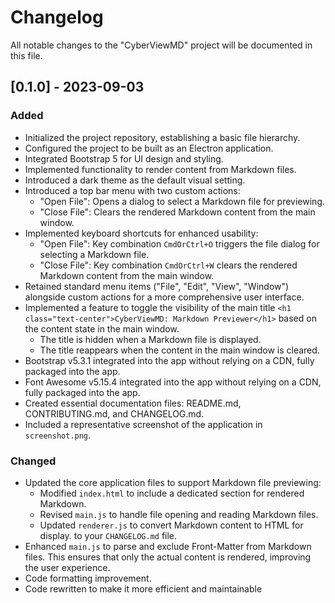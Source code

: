 # Changelog

All notable changes to the "CyberViewMD" project will be documented in this file.

## [0.1.0] - 2023-09-03
### Added
- Initialized the project repository, establishing a basic file hierarchy.
- Configured the project to be built as an Electron application.
- Integrated Bootstrap 5 for UI design and styling.
- Implemented functionality to render content from Markdown files.
- Introduced a dark theme as the default visual setting.
- Introduced a top bar menu with two custom actions:
  - "Open File": Opens a dialog to select a Markdown file for previewing.
  - "Close File": Clears the rendered Markdown content from the main window.
- Implemented keyboard shortcuts for enhanced usability:
  - "Open File": Key combination `CmdOrCtrl+O` triggers the file dialog for selecting a Markdown file.
  - "Close File": Key combination `CmdOrCtrl+W` clears the rendered Markdown content from the main window.
- Retained standard menu items ("File", "Edit", "View", "Window") alongside custom actions for a more comprehensive user interface.
- Implemented a feature to toggle the visibility of the main title `<h1 class="text-center">CyberViewMD: Markdown Previewer</h1>` based on the content state in the main window.
  - The title is hidden when a Markdown file is displayed.
  - The title reappears when the content in the main window is cleared.
- Bootstrap v5.3.1 integrated into the app without relying on a CDN, fully packaged into the app.
- Font Awesome v5.15.4 integrated into the app without relying on a CDN, fully packaged into the app.
- Created essential documentation files: README.md, CONTRIBUTING.md, and CHANGELOG.md.
- Included a representative screenshot of the application in `screenshot.png`.

### Changed
- Updated the core application files to support Markdown file previewing:
  - Modified `index.html` to include a dedicated section for rendered Markdown.
  - Revised `main.js` to handle file opening and reading Markdown files.
  - Updated `renderer.js` to convert Markdown content to HTML for display.
 to your `CHANGELOG.md` file.
- Enhanced `main.js` to parse and exclude Front-Matter from Markdown files. This ensures that only the actual content is rendered, improving the user experience.
- Code formatting improvement.
- Code rewritten to make it more efficient and maintainable
